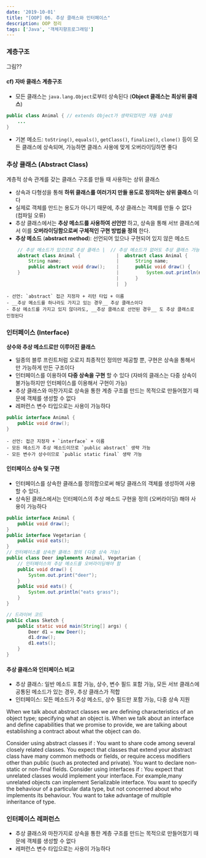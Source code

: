 ```yaml
---
date: '2019-10-01'
title: "[OOP] 06. 추상 클래스와 인터페이스"
description: OOP 정리
tags: ['Java', '객체지향프로그래밍']
---
```


### 계층구조
그림??

#### cf) 자바 클래스 계층구조
- 모든 클래스는 `java.lang.Object`로부터 상속된다 (__Object 클래스는 최상위 클래스__)
```java
public class Animal { // extends Object가 생략되었지만 자동 상속됨
    ...
}
```
- 기본 메소드: `toString()`, `equals()`, `getClass()`, `finalize()`, `clone()` 등이 모든 클래스에 상속되며, 가능하면 클래스 사용에 맞게 오버라이딩하면 좋다

### 추상 클래스 (Abstract Class)
계층적 상속 관계를 갖는 클래스 구조를 만들 때 사용하는 상위 클래스
- 상속과 다형성을 통해 __하위 클래스를 여러가지 만들 용도로 정의하는 상위 클래스__ 이다
- 실제로 객체를 만드는 용도가 아니기 때문에, 추상 클래스는 객체를 만들 수 없다 (컴파일 오류)
- 추상 클래스에서는 __추상 메소드를 사용하여 선언만__ 하고, 상속을 통해 서브 클래스에서 이를 __오버라이딩함으로써 구체적인 구현 방법을 정의__ 한다.
- __추상 메소드__ (__abstract method__): 선언되어 있으나 구현되어 있지 않은 메소드
```java
    // 추상 메소드가 있으므로 추상 클래스 |  // 추상 메소드가 없어도 추상 클래스 가능
    abstract class Animal {             |  abstract class Animal {
        String name;                    |      String name;
        public abstract void draw();    |      public void draw() { 
    }                                   |          System.out.println(name); 
                                        |      }
                                        |  }
```
    - 선언: `abstract` 접근 지정자 + 리턴 타입 + 이름
    - __추상 메소드를 하나라도 가지고 있는 경우__ 추상 클래스이다
    - 추상 메소드를 가지고 있지 않더라도, __추상 클래스로 선언된 경우__ 도 추상 클래스로 인정된다

### 인터페이스 (Interface)
__상수와 추상 메소드로만 이루어진 클래스__
- 일종의 블루 프린트처럼 오로지 최종적인 정의만 제공할 뿐, 구현은 상속을 통해서만 가능하게 만든 구조이다 
- 인터페이스를 이용하여 __다중 상속을 구현__ 할 수 있다 (자바의 클래스는 다중 상속이 불가능하지만 인터페이스를 이용해서 구현이 가능)
- 추상 클래스와 마찬가지로 상속을 통한 계층 구조를 만드는 목적으로 만들어졌기 때문에 객체를 생성할 수 없다
- 레퍼런스 변수 타입으로는 사용이 가능하다 
```java
public interface Animal {
    public void draw();
}
```
    - 선언: 접근 지정자 + `interface` + 이름
    - 모든 메소드가 추상 메소드이므로 `public abstract` 생략 가능
    - 모든 변수가 상수이므로 `public static final` 생략 가능

#### 인터페이스 상속 및 구현
- 인터페이스를 상속한 클래스를 정의함으로써 해당 클래스의 객체를 생성하여 사용할 수 있다.
- 상속된 클래스에서는 인터페이스의 추상 메소드 구현을 정의 (오버라이딩) 해야 사용이 가능하다 
```java
public interface Animal {
    public void draw();
}
public interface Vegetarian {
    public void eats();
}
// 인터페이스를 상속한 클래스 정의 (다중 상속 가능)
public class Deer implements Animal, Vegetarian {
    // 인터페이스의 추상 메소드를 오버라이딩해야 함
    public void draw() {
        System.out.print("deer");
    }
    public void eats() {
        System.out.println("eats grass");
    }
}
```
```java
// 드라이버 코드
public class Sketch {
    public static void main(String[] args) {
        Deer d1 = new Deer();
        d1.draw();
        d1.eats();
    }
}
```

#### 추상 클래스와 인터페이스 비교
- 추상 클래스: 일반 메소드 포함 가능, 상수, 변수 필드 포함 가능, 모든 서브 클래스에 공통된 메소드가 있는 경우, 추상 클래스가 적합
- 인터페이스: 모든 메소드가 추상 메소드, 상수 필드만 포함 가능, 다중 상속 지원

When we talk about abstract classes we are defining characteristics of an object type; specifying what an object is. 
When we talk about an interface and define capabilities that we promise to provide, we are talking about establishing a contract about what the object can do.

Consider using abstract classes if :
You want to share code among several closely related classes.
You expect that classes that extend your abstract class have many common methods or fields, or require access modifiers other than public (such as protected and private).
You want to declare non-static or non-final fields. 
Consider using interfaces if :
You expect that unrelated classes would implement your interface. For example,many unrelated objects can implement Serializable interface.
You want to specify the behaviour of a particular data type, but not concerned about who implements its behaviour.
You want to take advantage of multiple inheritance of type.

### 인터페이스 레퍼런스
- 추상 클래스와 마찬가지로 상속을 통한 계층 구조를 만드는 목적으로 만들어졌기 때문에 객체를 생성할 수 없다
- 레퍼런스 변수 타입으로는 사용이 가능하다 
```java
```